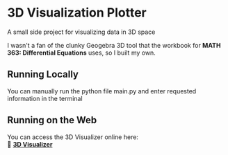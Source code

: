 # 3D Visualization Plotter

A small side project for visualizing data in 3D space

I wasn't a fan of the clunky Geogebra 3D tool that the workbook for **MATH 363: Differential Equations** uses, so I built my own.

## Running Locally
You can manually run the python file main.py and enter requested information in the terminal

## Running on the Web
You can access the 3D Visualizer online here:  
🔗 **[3D Visualizer](https://makennaworley.com/3d)**
